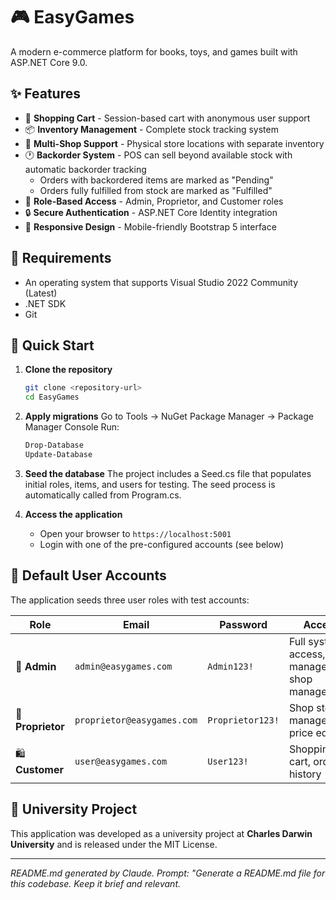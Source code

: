 # 🎮 EasyGames

A modern e-commerce platform for books, toys, and games built with ASP.NET Core 9.0.

## ✨ Features

- 🛒 **Shopping Cart** - Session-based cart with anonymous user support
- 📦 **Inventory Management** - Complete stock tracking system
- 🏪 **Multi-Shop Support** - Physical store locations with separate inventory
- 🕐 **Backorder System** - POS can sell beyond available stock with automatic backorder tracking
  - Orders with backordered items are marked as "Pending"
  - Orders fully fulfilled from stock are marked as "Fulfilled"
- 👥 **Role-Based Access** - Admin, Proprietor, and Customer roles
- 🔒 **Secure Authentication** - ASP.NET Core Identity integration
- 📱 **Responsive Design** - Mobile-friendly Bootstrap 5 interface

## 🧩 Requirements
- An operating system that supports Visual Studio 2022 Community (Latest)
- .NET SDK
- Git

## 🚀 Quick Start

1. **Clone the repository**
   ```bash
   git clone <repository-url>
   cd EasyGames
   ```

2. **Apply migrations**
   Go to Tools → NuGet Package Manager → Package Manager Console
   Run:
   ```bash
   Drop-Database
   Update-Database
   ```
3. **Seed the database**
   The project includes a Seed.cs file that populates initial roles, items, and users for testing.
   The seed process is automatically called from Program.cs.

5. **Access the application**
   - Open your browser to `https://localhost:5001`
   - Login with one of the pre-configured accounts (see below)

## 👤 Default User Accounts

The application seeds three user roles with test accounts:

| Role | Email | Password | Access |
|------|-------|----------|---------|
| 🔧 **Admin** | `admin@easygames.com` | `Admin123!` | Full system access, user management, shop management |
| 🏪 **Proprietor** | `proprietor@easygames.com` | `Proprietor123!` | Shop stock management, price editing |
| 🛍️ **Customer** | `user@easygames.com` | `User123!` | Shopping, cart, order history |

## 🎯 University Project

This application was developed as a university project at **Charles Darwin University** and is released under the MIT License.

---
*README.md generated by Claude. Prompt: "Generate a README.md file for this codebase. Keep it brief and relevant.*
